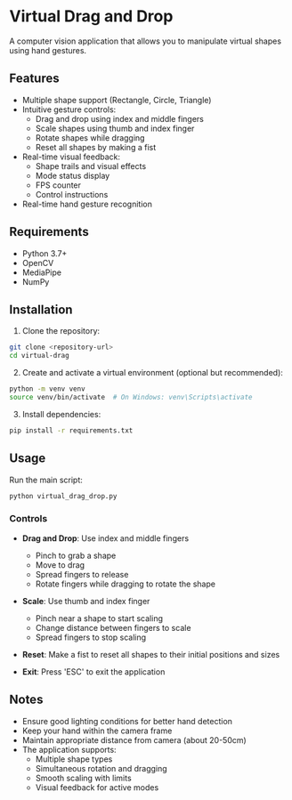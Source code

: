 # Virtual Drag and Drop

A computer vision application that allows you to manipulate virtual shapes using hand gestures.

## Features

- Multiple shape support (Rectangle, Circle, Triangle)
- Intuitive gesture controls:
  - Drag and drop using index and middle fingers
  - Scale shapes using thumb and index finger
  - Rotate shapes while dragging
  - Reset all shapes by making a fist
- Real-time visual feedback:
  - Shape trails and visual effects
  - Mode status display
  - FPS counter
  - Control instructions
- Real-time hand gesture recognition

## Requirements

- Python 3.7+
- OpenCV
- MediaPipe
- NumPy

## Installation

1. Clone the repository:
```bash
git clone <repository-url>
cd virtual-drag
```

2. Create and activate a virtual environment (optional but recommended):
```bash
python -m venv venv
source venv/bin/activate  # On Windows: venv\Scripts\activate
```

3. Install dependencies:
```bash
pip install -r requirements.txt
```

## Usage

Run the main script:
```bash
python virtual_drag_drop.py
```

### Controls

- **Drag and Drop**: Use index and middle fingers
  - Pinch to grab a shape
  - Move to drag
  - Spread fingers to release
  - Rotate fingers while dragging to rotate the shape

- **Scale**: Use thumb and index finger
  - Pinch near a shape to start scaling
  - Change distance between fingers to scale
  - Spread fingers to stop scaling

- **Reset**: Make a fist to reset all shapes to their initial positions and sizes

- **Exit**: Press 'ESC' to exit the application

## Notes

- Ensure good lighting conditions for better hand detection
- Keep your hand within the camera frame
- Maintain appropriate distance from camera (about 20-50cm)
- The application supports:
  - Multiple shape types
  - Simultaneous rotation and dragging
  - Smooth scaling with limits
  - Visual feedback for active modes 